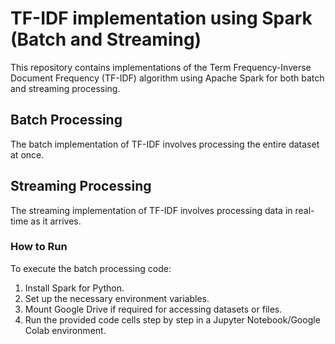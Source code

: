 # TF-IDF implementation using Spark (Batch and Streaming)

This repository contains implementations of the Term Frequency-Inverse Document Frequency (TF-IDF) algorithm using Apache Spark for both batch and streaming processing.

## Batch Processing

The batch implementation of TF-IDF involves processing the entire dataset at once.

## Streaming Processing

The streaming implementation of TF-IDF involves processing data in real-time as it arrives.

### How to Run

To execute the batch processing code:

1. Install Spark for Python.
2. Set up the necessary environment variables.
3. Mount Google Drive if required for accessing datasets or files.
4. Run the provided code cells step by step in a Jupyter Notebook/Google Colab environment.